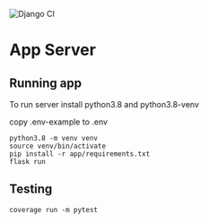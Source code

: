![Django CI](https://github.com/taller2-chotuve-grupo2/app-server/workflows/Django%20CI/badge.svg)

# App Server


## Running app 
To run server install python3.8 and python3.8-venv

copy .env-example to .env

```
python3.8 -m venv venv
source venv/bin/activate
pip install -r app/requirements.txt
flask run
```

## Testing

```
coverage run -m pytest
```
